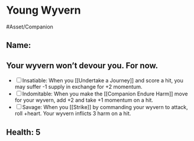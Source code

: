 # Young Wyvern
#Asset/Companion 
## Name: 
## Your wyvern won’t devour you. For now.
- <input type="checkbox">Insatiable: When you [[Undertake a Journey]] and score a hit, you may suffer -1 supply in exchange for +2 momentum.
- <input type="checkbox">Indomitable: When you make the [[Companion Endure Harm]] move for your wyvern, add +2 and take +1 momentum on a hit.
- <input type="checkbox">Savage: When you [[Strike]] by commanding your wyvern to attack, roll +heart. Your wyvern inflicts 3 harm on a hit.
## Health: 5